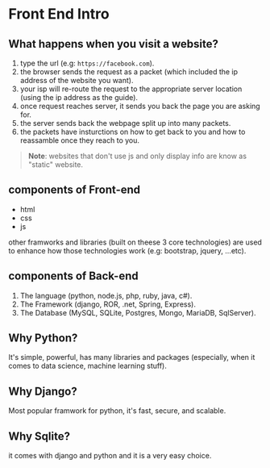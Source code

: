 # Front End Intro

## What happens when you visit a website?

1. type the url (e.g: `https://facebook.com`).
2. the browser sends the request as a packet (which included the ip address of the website you want).
3. your isp will re-route the request to the appropriate server location (using the ip address as the guide).
4. once request reaches server, it sends you back the page you are asking for.
5. the server sends back the webpage split up into many packets.
6. the packets have insturctions on how to get back to you and how to reassamble once they reach to you.


> **Note**: websites that don't use js and only display info are know as "static" website.

## components of Front-end

- html
- css
- js

other framworks and libraries (built on theese 3 core technologies) are used to enhance how those technologies work (e.g: bootstrap, jquery, ...etc).

## components of Back-end

1. The language (python, node.js, php, ruby, java, c#).
2. The Framework (django, ROR, .net, Spring, Express).
3. The Database (MySQL, SQLite, Postgres, Mongo, MariaDB, SqlServer).

## Why Python?

It's simple, powerful, has many libraries and packages (especially, when it comes to data science, machine learning stuff).

## Why Django?

Most popular framwork for python, it's fast, secure, and scalable.

## Why Sqlite?

it comes with django and python and it is a very easy choice.